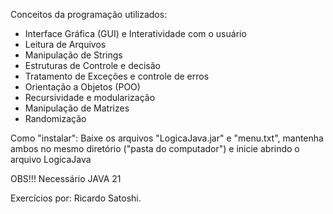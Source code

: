 Conceitos da programação utilizados:

- Interface Gráfica (GUI) e Interatividade com o usuário
- Leitura de Arquivos
- Manipulação de Strings
- Estruturas de Controle e decisão
- Tratamento de Exceções e controle de erros
- Orientação a Objetos (POO)
- Recursividade e modularização
- Manipulação de Matrizes
- Randomização

Como "instalar":
Baixe os arquivos "LogicaJava.jar" e "menu.txt", mantenha ambos no mesmo diretório ("pasta do computador") e inicie abrindo o arquivo LogicaJava

OBS!!! Necessário JAVA 21 

Exercícios por: Ricardo Satoshi.
